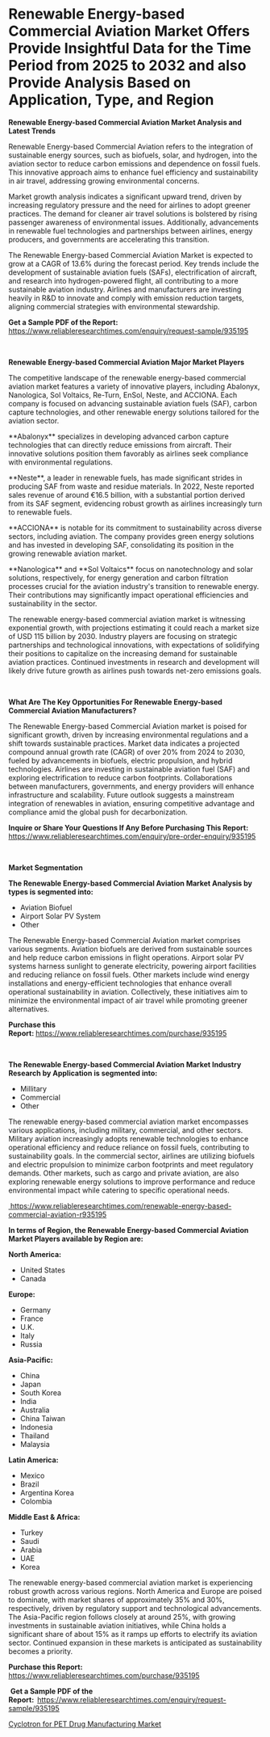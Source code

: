 <p><h1>Renewable Energy-based Commercial Aviation Market Offers Provide Insightful Data for the Time Period from 2025 to 2032 and also Provide Analysis Based on Application, Type, and Region</h1></p><p><strong>Renewable Energy-based Commercial Aviation Market Analysis and Latest Trends</strong></p>
<p><p>Renewable Energy-based Commercial Aviation refers to the integration of sustainable energy sources, such as biofuels, solar, and hydrogen, into the aviation sector to reduce carbon emissions and dependence on fossil fuels. This innovative approach aims to enhance fuel efficiency and sustainability in air travel, addressing growing environmental concerns.</p><p>Market growth analysis indicates a significant upward trend, driven by increasing regulatory pressure and the need for airlines to adopt greener practices. The demand for cleaner air travel solutions is bolstered by rising passenger awareness of environmental issues. Additionally, advancements in renewable fuel technologies and partnerships between airlines, energy producers, and governments are accelerating this transition.</p><p>The Renewable Energy-based Commercial Aviation Market is expected to grow at a CAGR of 13.6% during the forecast period. Key trends include the development of sustainable aviation fuels (SAFs), electrification of aircraft, and research into hydrogen-powered flight, all contributing to a more sustainable aviation industry. Airlines and manufacturers are investing heavily in R&D to innovate and comply with emission reduction targets, aligning commercial strategies with environmental stewardship.</p></p>
<p><strong>Get a Sample PDF of the Report:&nbsp;</strong> <a href="https://www.reliableresearchtimes.com/enquiry/request-sample/935195?utm_campaign=2737&utm_medium=2&utm_source=Github&utm_content=ia&utm_term=23022025&utm_id=renewable-energy-based-commercial-aviation">https://www.reliableresearchtimes.com/enquiry/request-sample/935195</a></p>
<p>&nbsp;</p>
<p><strong>Renewable Energy-based Commercial Aviation Major Market Players</strong></p>
<p><p>The competitive landscape of the renewable energy-based commercial aviation market features a variety of innovative players, including Abalonyx, Nanologica, Sol Voltaics, Re-Turn, EnSol, Neste, and ACCIONA. Each company is focused on advancing sustainable aviation fuels (SAF), carbon capture technologies, and other renewable energy solutions tailored for the aviation sector.</p><p>**Abalonyx** specializes in developing advanced carbon capture technologies that can directly reduce emissions from aircraft. Their innovative solutions position them favorably as airlines seek compliance with environmental regulations.</p><p>**Neste**, a leader in renewable fuels, has made significant strides in producing SAF from waste and residue materials. In 2022, Neste reported sales revenue of around €16.5 billion, with a substantial portion derived from its SAF segment, evidencing robust growth as airlines increasingly turn to renewable fuels.</p><p>**ACCIONA** is notable for its commitment to sustainability across diverse sectors, including aviation. The company provides green energy solutions and has invested in developing SAF, consolidating its position in the growing renewable aviation market.</p><p>**Nanologica** and **Sol Voltaics** focus on nanotechnology and solar solutions, respectively, for energy generation and carbon filtration processes crucial for the aviation industry's transition to renewable energy. Their contributions may significantly impact operational efficiencies and sustainability in the sector.</p><p>The renewable energy-based commercial aviation market is witnessing exponential growth, with projections estimating it could reach a market size of USD 115 billion by 2030. Industry players are focusing on strategic partnerships and technological innovations, with expectations of solidifying their positions to capitalize on the increasing demand for sustainable aviation practices. Continued investments in research and development will likely drive future growth as airlines push towards net-zero emissions goals.</p></p>
<p>&nbsp;</p>
<p><strong>What Are The Key Opportunities For Renewable Energy-based Commercial Aviation Manufacturers?</strong></p>
<p><p>The Renewable Energy-based Commercial Aviation market is poised for significant growth, driven by increasing environmental regulations and a shift towards sustainable practices. Market data indicates a projected compound annual growth rate (CAGR) of over 20% from 2024 to 2030, fueled by advancements in biofuels, electric propulsion, and hybrid technologies. Airlines are investing in sustainable aviation fuel (SAF) and exploring electrification to reduce carbon footprints. Collaborations between manufacturers, governments, and energy providers will enhance infrastructure and scalability. Future outlook suggests a mainstream integration of renewables in aviation, ensuring competitive advantage and compliance amid the global push for decarbonization.</p></p>
<p><strong>Inquire or Share Your Questions If Any Before Purchasing This Report:</strong> <a href="https://www.reliableresearchtimes.com/enquiry/pre-order-enquiry/935195?utm_campaign=2737&utm_medium=2&utm_source=Github&utm_content=ia&utm_term=23022025&utm_id=renewable-energy-based-commercial-aviation">https://www.reliableresearchtimes.com/enquiry/pre-order-enquiry/935195</a></p>
<p>&nbsp;</p>
<p><strong>Market Segmentation</strong></p>
<p><strong>The Renewable Energy-based Commercial Aviation Market Analysis by types is segmented into:</strong></p>
<p><ul><li>Aviation Biofuel</li><li>Airport Solar PV System</li><li>Other</li></ul></p>
<p><p>The Renewable Energy-based Commercial Aviation market comprises various segments. Aviation biofuels are derived from sustainable sources and help reduce carbon emissions in flight operations. Airport solar PV systems harness sunlight to generate electricity, powering airport facilities and reducing reliance on fossil fuels. Other markets include wind energy installations and energy-efficient technologies that enhance overall operational sustainability in aviation. Collectively, these initiatives aim to minimize the environmental impact of air travel while promoting greener alternatives.</p></p>
<p><strong>Purchase this Report:&nbsp;</strong><a href="https://www.reliableresearchtimes.com/purchase/935195?utm_campaign=2737&utm_medium=2&utm_source=Github&utm_content=ia&utm_term=23022025&utm_id=renewable-energy-based-commercial-aviation">https://www.reliableresearchtimes.com/purchase/935195</a></p>
<p>&nbsp;</p>
<p><strong>The Renewable Energy-based Commercial Aviation Market Industry Research by Application is segmented into:</strong></p>
<p><ul><li>Millitary</li><li>Commercial</li><li>Other</li></ul></p>
<p><p>The renewable energy-based commercial aviation market encompasses various applications, including military, commercial, and other sectors. Military aviation increasingly adopts renewable technologies to enhance operational efficiency and reduce reliance on fossil fuels, contributing to sustainability goals. In the commercial sector, airlines are utilizing biofuels and electric propulsion to minimize carbon footprints and meet regulatory demands. Other markets, such as cargo and private aviation, are also exploring renewable energy solutions to improve performance and reduce environmental impact while catering to specific operational needs.</p></p>
<p><a href="https://www.reliableresearchtimes.com/renewable-energy-based-commercial-aviation-r935195?utm_campaign=2737&utm_medium=2&utm_source=Github&utm_content=ia&utm_term=23022025&utm_id=renewable-energy-based-commercial-aviation">&nbsp;https://www.reliableresearchtimes.com/renewable-energy-based-commercial-aviation-r935195</a></p>
<p><strong>In terms of Region, the Renewable Energy-based Commercial Aviation Market Players available by Region are:</strong></p>
<p>
    <p> <strong> North America: </strong>
        <ul>
            <li>United States</li>
            <li>Canada</li>
        </ul>
        </p> 
    <p> <strong> Europe: </strong>
        <ul>
            <li>Germany</li>
            <li>France</li>
            <li>U.K.</li>
            <li>Italy</li>
            <li>Russia</li>
        </ul>
        </p> 
    <p> <strong> Asia-Pacific: </strong>
        <ul>
            <li>China</li>
            <li>Japan</li>
            <li>South Korea</li>
            <li>India</li>
            <li>Australia</li>
            <li>China Taiwan</li>
            <li>Indonesia</li>
            <li>Thailand</li>
            <li>Malaysia</li>
        </ul>
        </p> 
    <p> <strong> Latin America: </strong>
        <ul>
            <li>Mexico</li>
            <li>Brazil</li>
            <li>Argentina Korea</li>
            <li>Colombia</li>
        </ul>
        </p> 
    <p> <strong> Middle East & Africa: </strong>
        <ul>
            <li>Turkey</li>
            <li>Saudi</li>
            <li>Arabia</li>
            <li>UAE</li>
            <li>Korea</li>
        </ul>
    </p>
    </p>
<p><p>The renewable energy-based commercial aviation market is experiencing robust growth across various regions. North America and Europe are poised to dominate, with market shares of approximately 35% and 30%, respectively, driven by regulatory support and technological advancements. The Asia-Pacific region follows closely at around 25%, with growing investments in sustainable aviation initiatives, while China holds a significant share of about 15% as it ramps up efforts to electrify its aviation sector. Continued expansion in these markets is anticipated as sustainability becomes a priority.</p></p>
<p><strong>Purchase this Report: </strong><a href="https://www.reliableresearchtimes.com/purchase/935195?utm_campaign=2737&utm_medium=2&utm_source=Github&utm_content=ia&utm_term=23022025&utm_id=renewable-energy-based-commercial-aviation">https://www.reliableresearchtimes.com/purchase/935195</a></p>
<p>&nbsp;<strong>Get a Sample PDF of the Report:&nbsp;&nbsp;</strong><a href="https://www.reliableresearchtimes.com/enquiry/request-sample/935195?utm_campaign=2737&utm_medium=2&utm_source=Github&utm_content=ia&utm_term=23022025&utm_id=renewable-energy-based-commercial-aviation">https://www.reliableresearchtimes.com/enquiry/request-sample/935195</a></p>
<p><strong></strong></p>
<p><p><a href="https://github.com/ngozudapshi/Market-Research-Report-List-1/blob/main/cyclotron-for-pet-drug-manufacturing-market.md?utm_campaign=2737&utm_medium=2&utm_source=Github&utm_content=ia&utm_term=23022025&utm_id=renewable-energy-based-commercial-aviation">Cyclotron for PET Drug Manufacturing Market</a></p></p>